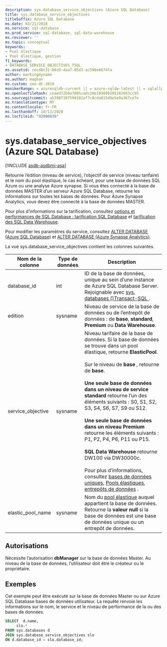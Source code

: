 ```yaml
---
description: sys.database_service_objectives (Azure SQL Database)
title: sys.database_service_objectives
titleSuffix: Azure SQL Database
ms.date: 03/21/2018
ms.service: sql-database
ms.prod_service: sql-database, sql-data-warehouse
ms.reviewer: ''
ms.topic: conceptual
keywords:
- Pool élastique
- Pool élastique, gestion
f1_keywords:
- DATABASE_SERVICE_OBJECTIVES_TSQL
ms.assetid: cecd8c31-06c0-4aa7-85d3-ac590e6874fa
author: markingmyname
ms.author: maghan
ms.custom: seo-dt-2019
monikerRange: = azuresqldb-current || = azure-sqldw-latest || = sqlallproducts-allversions
ms.openlocfilehash: ceaed72b9a7005cadc20e185099105282693cc95
ms.sourcegitcommit: a5398f107599102af7c8cda815d8e5e9a367ce7e
ms.translationtype: MT
ms.contentlocale: fr-FR
ms.lasthandoff: 10/13/2020
ms.locfileid: "92006039"
---
```

# <a name="sysdatabase_service_objectives-azure-sql-database"></a>sys.database_service_objectives (Azure SQL Database)
[!INCLUDE [asdb-asdbmi-asa](../../includes/applies-to-version/asdb-asdbmi-asa.md)]

Retourne l’édition (niveau de service), l’objectif de service (niveau tarifaire) et le nom du pool élastique, le cas échéant, pour une base de données SQL Azure ou une analyse Azure synapse. Si vous êtes connecté à la base de données MASTER d’un serveur Azure SQL Database, retourne les informations sur toutes les bases de données. Pour Azure Synapse Analytics, vous devez être connecté à la base de données MASTER.  
  
  
 Pour plus d’informations sur la tarification, consultez [options et performances de SQL Database : tarification SQL Database](https://azure.microsoft.com/pricing/details/sql-database/) et [tarification des SQL Data Warehouse](https://azure.microsoft.com/pricing/details/sql-data-warehouse/).  
  
 Pour modifier les paramètres du service, consultez [ALTER DATABASE (Azure SQL Database)](../../t-sql/statements/alter-database-transact-sql.md) et [ALTER DATABASE (Azure Synapse Analytics)](../../t-sql/statements/alter-database-transact-sql.md?view=azure-sqldw-latest).  
  
 La vue sys.database_service_objectives contient les colonnes suivantes.  
  
|Nom de la colonne|Type de données|Description|  
|-----------------|---------------|-----------------|  
|database_id|int|ID de la base de données, unique au sein d’une instance de Azure SQL Database Server. Rejoignable avec [sys. databases &#40;&#41;Transact-SQL ](../../relational-databases/system-catalog-views/sys-databases-transact-sql.md).|  
|edition|sysname|Niveau de service de la base de données ou de l’entrepôt de données : de **base**, **standard**, **Premium** ou **Data Warehouse**.|  
|service_objective|sysname|Niveau tarifaire de la base de données. Si la base de données se trouve dans un pool élastique, retourne **ElasticPool**.<br /><br /> Sur le niveau de **base** , retourne de **base**.<br /><br /> **Une seule base de données dans un niveau de service standard** retourne l’un des éléments suivants : S0, S1, S2, S3, S4, S6, S7, S9 ou S12.<br /><br /> **Une seule base de données dans un niveau Premium** retourne les éléments suivants : P1, P2, P4, P6, P11 ou P15.<br /><br /> **SQL Data Warehouse** retourne DW100 via DW30000c.<br /><br /> Pour plus d’informations, consultez [bases de données uniques](/azure/sql-database/sql-database-dtu-resource-limits-single-databases/), [Pools élastiques](/azure/sql-database/sql-database-dtu-resource-limits-elastic-pools/), [entrepôts de données](/azure/sql-data-warehouse/what-is-a-data-warehouse-unit-dwu-cdwu/) .|  
|elastic_pool_name|sysname|Nom du [pool élastique](/azure/azure-sql/database/elastic-pool-overview) auquel appartient la base de données. Retourne la **valeur null** si la base de données est une base de données unique ou un entrepôt de données.|  
  
## <a name="permissions"></a>Autorisations  
 Nécessite l’autorisation **dbManager** sur la base de données Master.  Au niveau de la base de données, l’utilisateur doit être le créateur ou le propriétaire.  
  
## <a name="examples"></a>Exemples  
 Cet exemple peut être exécuté sur la base de données Master ou sur Azure SQL Database bases de données utilisateur. La requête renvoie les informations sur le nom, le service et le niveau de performance de la ou des bases de données.  
  
```sql  
SELECT  d.name,   
     slo.*    
FROM sys.databases d   
JOIN sys.database_service_objectives slo    
ON d.database_id = slo.database_id;  
  
```  
  
